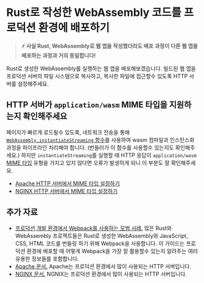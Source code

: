 # Rust로 작성한 WebAssembly 코드를 프로덕션 환경에 배포하기

> **⚡ 사실 Rust, WebAssembly로 웹 앱을 작성했더라도 배포 과정이 다른 웹 앱을 배포하는 과정과 거의 동일합니다!**

Rust로 생성한 WebAssembly를 실행하는 웹 앱을 배포해보겠습니다. 빌드된 웹 앱을 프로덕션 서버의 파일 시스템으로 복사하고, 복사한 파일에 접근할수 있도록 HTTP 서버를 설정해주세요.

## HTTP 서버가 `application/wasm` MIME 타입을 지원하는지 확인해주세요

페이지가 빠르게 로드될수 있도록, 네트워크 전송을 통해 [`WebAssembly.instantiateStreaming` 함수][instantiateStreaming]를 사용하여 wasm 컴파일과 인스턴스화 과정을 파이프라인 처리해야 합니다. (번들러가 이 함수를 사용할수 있는지도 확인해주세요.) 하지만 `instantiateStreaming`를 실행할 때 HTTP 응답이 `application/wasm` [MIME 타입][MIME type] 유형을 가지고 있지 않다면 오류가 발생하게 되니 이 부분도 잘 확인해주세요.

* [Apache HTTP 서버에서 MIME 타입 설정하기][apache-mime]
* [NGINX HTTP 서버에서 MIME 타입 설정하기][nginx-mime]

[instantiateStreaming]: https://developer.mozilla.org/en-US/docs/Web/JavaScript/Reference/Global_Objects/WebAssembly/instantiateStreaming
[MIME type]: https://developer.mozilla.org/en-US/docs/Web/HTTP/Basics_of_HTTP/MIME_types
[apache-mime]: https://httpd.apache.org/docs/2.4/mod/mod_mime.html#addtype
[nginx-mime]: https://nginx.org/en/docs/http/ngx_http_core_module.html#types

## 추가 자료

* [프로덕션 개발 환경에서 Webpack를 사용하는 모범 사례.][webpack-prod] 많은 Rust와 WebAssembly 프로젝트들은 Rust로 생성한 WebAssembly와 JavaScript, CSS, HTML 코드를 번들링 하기 위해 Webpack을 사용합니다. 이 가이드는 프로덕션 환경에 배포할 때 어떻게 Webpack을 가장 잘 활용할수 있는지 알려주는 여러 유용한 정보들를 포함합니다.
* [Apache 문서.][apache] Apache는 프로덕션 환경에서 많이 사용되는 HTTP 서버입니다.
* [NGINX 문서.][nginx] NGNIX는 프로덕션 환경에서 많이 사용되는 HTTP 서버입니다.

[webpack-prod]: https://webpack.js.org/guides/production/
[apache]: https://httpd.apache.org/docs/
[nginx]: https://docs.nginx.com/nginx/admin-guide/installing-nginx/installing-nginx-open-source/
